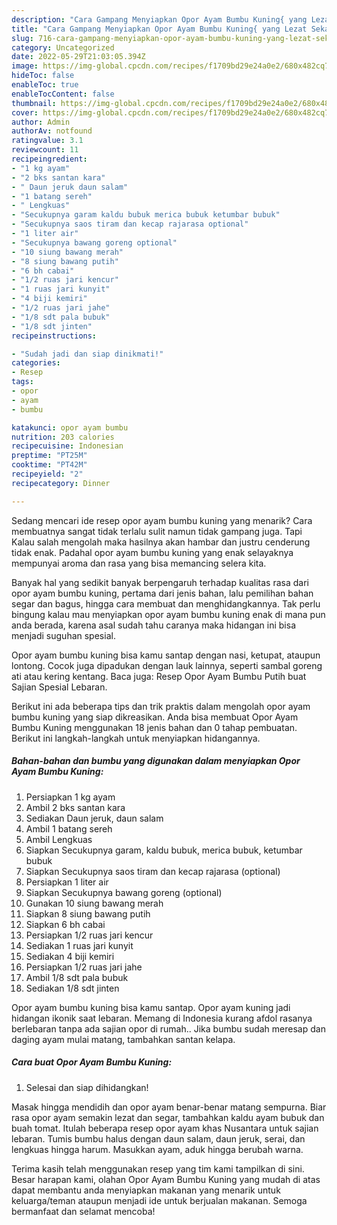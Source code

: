 ```yaml
---
description: "Cara Gampang Menyiapkan Opor Ayam Bumbu Kuning{ yang Lezat Sekali,  Menu Buat lebaran"
title: "Cara Gampang Menyiapkan Opor Ayam Bumbu Kuning{ yang Lezat Sekali,  Menu Buat lebaran"
slug: 716-cara-gampang-menyiapkan-opor-ayam-bumbu-kuning-yang-lezat-sekali-menu-buat-lebaran
category: Uncategorized
date: 2022-05-29T21:03:05.394Z
image: https://img-global.cpcdn.com/recipes/f1709bd29e24a0e2/680x482cq70/opor-ayam-bumbu-kuning-foto-resep-utama.jpg
hideToc: false
enableToc: true
enableTocContent: false
thumbnail: https://img-global.cpcdn.com/recipes/f1709bd29e24a0e2/680x482cq70/opor-ayam-bumbu-kuning-foto-resep-utama.jpg
cover: https://img-global.cpcdn.com/recipes/f1709bd29e24a0e2/680x482cq70/opor-ayam-bumbu-kuning-foto-resep-utama.jpg
author: Admin
authorAv: notfound
ratingvalue: 3.1
reviewcount: 11
recipeingredient:
- "1 kg ayam"
- "2 bks santan kara"
- " Daun jeruk daun salam"
- "1 batang sereh"
- " Lengkuas"
- "Secukupnya garam kaldu bubuk merica bubuk ketumbar bubuk"
- "Secukupnya saos tiram dan kecap rajarasa optional"
- "1 liter air"
- "Secukupnya bawang goreng optional"
- "10 siung bawang merah"
- "8 siung bawang putih"
- "6 bh cabai"
- "1/2 ruas jari kencur"
- "1 ruas jari kunyit"
- "4 biji kemiri"
- "1/2 ruas jari jahe"
- "1/8 sdt pala bubuk"
- "1/8 sdt jinten"
recipeinstructions:

- "Sudah jadi dan siap dinikmati!"
categories:
- Resep
tags:
- opor
- ayam
- bumbu

katakunci: opor ayam bumbu 
nutrition: 203 calories
recipecuisine: Indonesian
preptime: "PT25M"
cooktime: "PT42M"
recipeyield: "2"
recipecategory: Dinner

---
```



Sedang mencari ide resep opor ayam bumbu kuning yang menarik? Cara membuatnya sangat tidak terlalu sulit namun tidak gampang juga. Tapi Kalau salah mengolah maka hasilnya akan hambar dan justru cenderung tidak enak. Padahal opor ayam bumbu kuning yang enak selayaknya mempunyai aroma dan rasa yang bisa memancing selera kita.


Banyak hal yang sedikit banyak berpengaruh terhadap kualitas rasa dari opor ayam bumbu kuning, pertama dari jenis bahan, lalu pemilihan bahan segar dan bagus, hingga cara membuat dan menghidangkannya. Tak perlu bingung kalau mau menyiapkan opor ayam bumbu kuning enak di mana pun anda berada, karena asal sudah tahu caranya maka hidangan ini bisa menjadi suguhan spesial.

Opor ayam bumbu kuning bisa kamu santap dengan nasi, ketupat, ataupun lontong. Cocok juga dipadukan dengan lauk lainnya, seperti sambal goreng ati atau kering kentang. Baca juga: Resep Opor Ayam Bumbu Putih buat Sajian Spesial Lebaran.


Berikut ini ada beberapa tips dan trik praktis dalam mengolah opor ayam bumbu kuning yang siap dikreasikan. Anda bisa membuat Opor Ayam Bumbu Kuning menggunakan 18 jenis bahan dan 0 tahap pembuatan. Berikut ini langkah-langkah untuk menyiapkan hidangannya.

<!--inarticleads1-->

##### Bahan-bahan dan bumbu yang digunakan dalam menyiapkan Opor Ayam Bumbu Kuning:

1. Persiapkan 1 kg ayam
1. Ambil 2 bks santan kara
1. Sediakan  Daun jeruk, daun salam
1. Ambil 1 batang sereh
1. Ambil  Lengkuas
1. Siapkan Secukupnya garam, kaldu bubuk, merica bubuk, ketumbar bubuk
1. Siapkan Secukupnya saos tiram dan kecap rajarasa (optional)
1. Persiapkan 1 liter air
1. Siapkan Secukupnya bawang goreng (optional)
1. Gunakan 10 siung bawang merah
1. Siapkan 8 siung bawang putih
1. Siapkan 6 bh cabai
1. Persiapkan 1/2 ruas jari kencur
1. Sediakan 1 ruas jari kunyit
1. Sediakan 4 biji kemiri
1. Persiapkan 1/2 ruas jari jahe
1. Ambil 1/8 sdt pala bubuk
1. Sediakan 1/8 sdt jinten


Opor ayam bumbu kuning bisa kamu santap. Opor ayam kuning jadi hidangan ikonik saat lebaran. Memang di Indonesia kurang afdol rasanya berlebaran tanpa ada sajian opor di rumah.. Jika bumbu sudah meresap dan daging ayam mulai matang, tambahkan santan kelapa. 

<!--inarticleads2-->

##### Cara buat Opor Ayam Bumbu Kuning:


1. Selesai dan siap dihidangkan!

Masak hingga mendidih dan opor ayam benar-benar matang sempurna. Biar rasa opor ayam semakin lezat dan segar, tambahkan kaldu ayam bubuk dan buah tomat. Itulah beberapa resep opor ayam khas Nusantara untuk sajian lebaran. Tumis bumbu halus dengan daun salam, daun jeruk, serai, dan lengkuas hingga harum. Masukkan ayam, aduk hingga berubah warna. 

Terima kasih telah menggunakan resep yang tim kami tampilkan di sini. Besar harapan kami, olahan Opor Ayam Bumbu Kuning yang mudah di atas dapat membantu anda menyiapkan makanan yang menarik untuk keluarga/teman ataupun menjadi ide untuk berjualan makanan. Semoga bermanfaat dan selamat mencoba!

